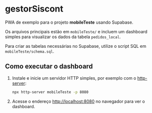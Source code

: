 # gestorSiscont

PWA de exemplo para o projeto **mobileTeste** usando Supabase.

Os arquivos principais estão em `mobileTeste/` e incluem um dashboard simples para visualizar os dados da tabela `pedidos_local`.

Para criar as tabelas necessárias no Supabase, utilize o script SQL em `mobileTeste/schema.sql`.

## Como executar o dashboard

1. Instale e inicie um servidor HTTP simples, por exemplo com o [http-server](https://www.npmjs.com/package/http-server):

   ```bash
   npx http-server mobileTeste -p 8080
   ```

2. Acesse o endereço [http://localhost:8080](http://localhost:8080) no navegador para ver o dashboard.
